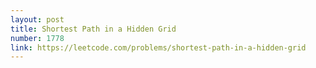 ```yaml
---
layout: post
title: Shortest Path in a Hidden Grid
number: 1778
link: https://leetcode.com/problems/shortest-path-in-a-hidden-grid
---
```

